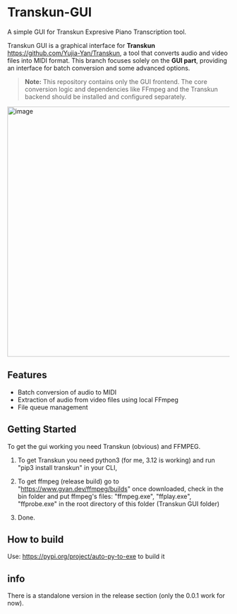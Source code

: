 # Transkun-GUI
A simple GUI for Transkun Expresive Piano Transcription tool.

Transkun GUI is a graphical interface for **Transkun** https://github.com/Yujia-Yan/Transkun, a tool that converts audio and video files into MIDI format. This branch focuses solely on the **GUI part**, providing an interface for batch conversion and some advanced options.

> **Note:** This repository contains only the GUI frontend. The core conversion logic and dependencies like FFmpeg and the Transkun backend should be installed and configured separately.
<img width="652" height="567" alt="image" src="https://github.com/user-attachments/assets/44766276-bb22-451b-a67e-1d2c3ba61f88" />

## Features

- Batch conversion of audio to MIDI  
- Extraction of audio from video files using local FFmpeg  
- File queue management


## Getting Started
To get the gui working you need Transkun (obvious) and FFMPEG.

1. To get Transkun you need python3 (for me, 3.12 is working) and run "pip3 install transkun" in your CLI,

2. To get ffmpeg (release build) go to "https://www.gyan.dev/ffmpeg/builds" once downloaded, check in the bin folder and put ffmpeg's files: "ffmpeg.exe", "ffplay.exe", "ffprobe.exe" in the root directory of this folder (Transkun GUI folder)

3. Done.

## How to build

Use: https://pypi.org/project/auto-py-to-exe to build it

## info
There is a standalone version in the release section (only the 0.0.1 work for now).


